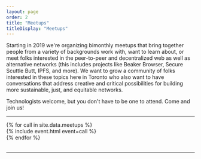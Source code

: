 ```yaml
---
layout: page
order: 2
title: "Meetups"
titleDisplay: "Meetups"
---
```


Starting in 2019 we're organizing bimonthly meetups that bring together people from a variety of backgrounds work with, want to learn about, or meet folks interested in the peer-to-peer and decentralized web as well as alternative networks (this includes projects like Beaker Browser, Secure Scuttle Butt, IPFS, and more). We want to grow a community of folks interested in these topics here in Toronto who also want to have conversations that address creative and critical possibilities for building more sustainable, just, and equitable networks.

Technologists welcome, but you don't have to be one to attend. Come and join us!

***

<!-- Call section -->
<section class="sections">
  <div class="container">
    <div class="row events-grid">
      {% for call in site.data.meetups %}
      <div class="six columns event">
        {% include event.html event=call %}
      </div>
      {% endfor %}
    </div>
  </div>
</section>

<br />

***
